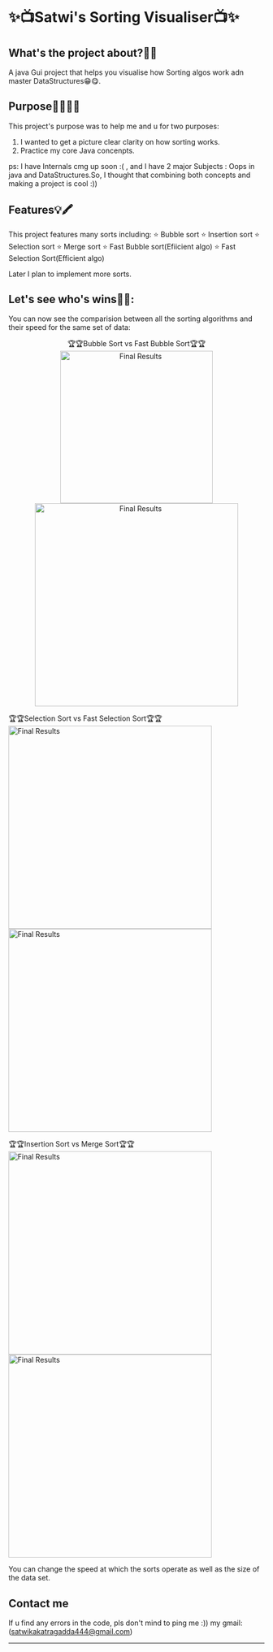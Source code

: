 # ✨📺Satwi's Sorting Visualiser📺✨

## What's the project about?👀👀
  A java Gui project that  helps you visualise how Sorting algos work adn master DataStructures😁😋.
  
## Purpose👩‍🎓👨‍🎓
  This project's purpose was to help me and u for two purposes:
  1. I wanted to get a picture clear clarity on how sorting works.
  2. Practice my core Java concenpts. 

  ps: I have Internals cmg up soon :( , and I have 2 major Subjects : Oops in java and DataStructures.So, I thought that combining both concepts and making a project is cool :))


## Features💡🖍
  This project features many sorts including:
  ⭐ Bubble sort
  ⭐ Insertion sort
  ⭐ Selection sort
  ⭐ Merge sort
  ⭐ Fast Bubble sort(Efiicient algo)
  ⭐ Fast Selection Sort(Efficient algo)
    
  Later I plan to implement more sorts.
## Let's see who's wins🥇🥇:

You can now see the comparision between all the sorting algorithms and their speed for the same set of data:

<p align="CENTER">
                                             🏆🏆Bubble Sort       vs     Fast Bubble Sort🏆🏆
  <img src="https://github.com/JustARandomDude4/Satwi-sSortingVisualiser/blob/main/Resources/BubbleSort.gif" width="300" title="Final Results">
  <img src="https://github.com/JustARandomDude4/Satwi-sSortingVisualiser/blob/main/Resources/FastBubble.gif" width="400" title="Final Results">
<p align="left">
                                             🏆🏆Selection Sort    vs     Fast Selection Sort🏆🏆
  <img src="https://github.com/JustARandomDude4/Satwi-sSortingVisualiser/blob/main/Resources/SelectionSort.gif" width="400" title="Final Results">
  <img src="https://github.com/JustARandomDude4/Satwi-sSortingVisualiser/blob/main/Resources/FastSelectionSort.gif" width="400" title="Final Results">
</p>
<p align="left">
                                             🏆🏆Insertion Sort    vs     Merge Sort🏆🏆
  <img src="https://github.com/JustARandomDude4/Satwi-sSortingVisualiser/blob/main/Resources/InsertionSort.gif" width="400" title="Final Results">
  <img src="https://github.com/JustARandomDude4/Satwi-sSortingVisualiser/blob/main/Resources/MergeSort.gif" width="400" title="Final Results">
</p>


  You can change the speed at which the sorts operate as well as the size of the data set.
  
  ## Contact me
  If u find  any errors in the code, pls don't mind to ping me :))
  my gmail: (satwikakatragadda444@gmail.com)
 

___

